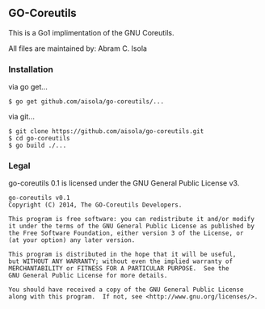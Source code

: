 GO-Coreutils
------------
This is a Go1 implimentation of the GNU Coreutils.

All files are maintained by: Abram C. Isola

### Installation

via go get...

    $ go get github.com/aisola/go-coreutils/...
    
via git...

    $ git clone https://github.com/aisola/go-coreutils.git
    $ cd go-coreutils
    $ go build ./...

### Legal
go-coreutils 0.1 is licensed under the GNU General Public License v3.
    
    go-coreutils v0.1
    Copyright (C) 2014, The GO-Coreutils Developers.

    This program is free software: you can redistribute it and/or modify
    it under the terms of the GNU General Public License as published by
    the Free Software Foundation, either version 3 of the License, or
    (at your option) any later version.

    This program is distributed in the hope that it will be useful,
    but WITHOUT ANY WARRANTY; without even the implied warranty of
    MERCHANTABILITY or FITNESS FOR A PARTICULAR PURPOSE.  See the
    GNU General Public License for more details.

    You should have received a copy of the GNU General Public License
    along with this program.  If not, see <http://www.gnu.org/licenses/>.
